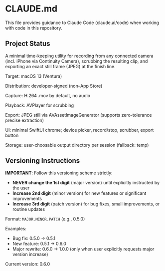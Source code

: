 # CLAUDE.md

This file provides guidance to Claude Code (claude.ai/code) when working with code in this repository.

## Project Status

A minimal time-keeping utility for recording from any connected camera (incl. iPhone via Continuity Camera), scrubbing the resulting clip, and exporting an exact still frame (JPEG) at the finish line.

Target: macOS 13 (Ventura)

Distribution: developer-signed (non–App Store)

Capture: H.264 .mov by default, no audio

Playback: AVPlayer for scrubbing

Export: JPEG still via AVAssetImageGenerator (supports zero-tolerance precise extraction)

UI: minimal SwiftUI chrome; device picker, record/stop, scrubber, export button

Storage: user-choosable output directory per session (fallback: temp)

## Versioning Instructions

**IMPORTANT**: Follow this versioning scheme strictly:

- **NEVER change the 1st digit** (major version) until explicitly instructed by the user
- **Increase 2nd digit** (minor version) for new features or significant improvements
- **Increase 3rd digit** (patch version) for bug fixes, small improvements, or routine updates

Format: `MAJOR.MINOR.PATCH` (e.g., 0.5.0)

Examples:
- Bug fix: 0.5.0 → 0.5.1
- New feature: 0.5.1 → 0.6.0
- Major rewrite: 0.6.0 → 1.0.0 (only when user explicitly requests major version increase)

Current version: 0.6.0